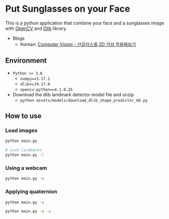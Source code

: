 # Put Sunglasses on your Face

This is a python application that combine your face and a sunglasses image with [OpenCV](https://opencv.org/) and [Dlib](http://dlib.net/) library.

- Blogs
  - Korean: [Computer Vision - 선글라스를 2D 가상 착용해보기](https://gzupark.github.io/blog/Put-Sunglasses-on-your-Face/)

## Environment

- `Python >= 3.6`
  - `numpy==1.17.1`
  - `dlib==19.17.0`
  - `opencv-python==4.1.0.25`
- Download the dlib landmark detector model file and unzip
  - `python assets/models/download_dlib_shape_predictor_68.py`

## How to use

### Load images

```sh
python main.py
```

```sh
# save landmarks
python main.py -l
```

### Using a webcam

```sh
python main.py -w
```

### Applying quaternion

```sh
python main.py -q
```

```sh
python main.py -q -w
```
